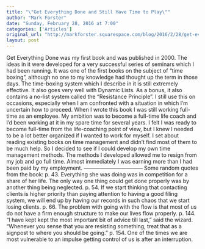 ```yaml
---
title: "\"Get Everything Done and Still Have Time to Play\""
author: "Mark Forster"
date: "Sunday, February 28, 2016 at 7:00"
categories: ['Articles']
original_url: "http://markforster.squarespace.com/blog/2016/2/28/get-everything-done-and-still-have-time-to-play.html"
layout: post
---
```


Get Everything Done was my first book and was published in 2000. The ideas in it were developed for a very successful series of seminars which I had been running.
It was one of the first books on the subject of “time boxing”, although no one to my knowledge had thought up the term in those days. The time-boxing system which I describe in it is still extremely effective. It also goes very well with Dynamic Lists.
As a bonus, it also contains a no-list system called the “Resistance Principle”. I still use this on occasions, especially when I am confronted with a situation in which I’m uncertain how to proceed.
When I wrote this book I was still working full-time as an employee. My ambition was to become a full-time life coach and I’d been working at it in my spare time for several years. I felt I was ready to become full-time from the life-coaching point of view, but I knew I needed to be a lot better organized if I wanted to work for myself. I set about reading existing books on time management and didn’t find most of them to be much help. So I decided to see if I could develop my own time management methods.
The methods I developed allowed me to resign from my job and go full time. Almost immediately I was earning more than I had been paid by my employment.
———————————
Some random quotes from the book:
p. 43. Everything she was doing was in competition for a share of her life. The only way one thing could get done properly was by another thing being neglected.
p. 54. If we start thinking that contacting clients is higher priority than paying attention to having a good filing system, we will end up by having our records in such chaos that we start losing clients.
p. 66. The problem with going with the flow is that most of us do not have a firm enough structure to make our lives flow properly.
p. 144. “I have kept kept the most important bit of advice till last,” said the wizard. “Whenever you sense that you are resisting something, treat that as a signpost to where you should be going.”
p. 154. One of the times we are most vulnerable to an impulse getting control of us is after an interruption.
